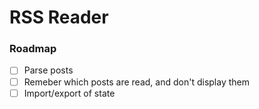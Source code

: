 # RSS Reader
### Roadmap

- [ ] Parse posts
- [ ] Remeber which posts are read, and don't display them
- [ ] Import/export of state
